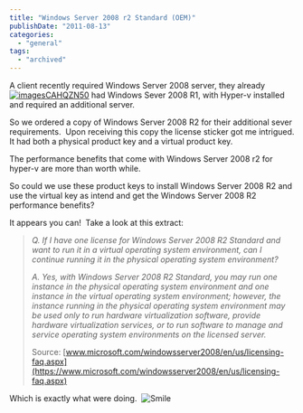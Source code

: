 ```yaml
---
title: "Windows Server 2008 r2 Standard (OEM)"
publishDate: "2011-08-13"
categories: 
  - "general"
tags:
  - "archived"
---
```


A client recently required Windows Server 2008 server, they already[![imagesCAHQZN50](https://ramblinggeek.co.uk/wp-content/uploads/2011/08/imagesCAHQZN50_thumb.jpg "imagesCAHQZN50")](https://ramblinggeek.co.uk/wp-content/uploads/2011/08/imagesCAHQZN50.jpg) had Windows Sever 2008 R1, with Hyper-v installed and required an additional server.

So we ordered a copy of Windows Server 2008 R2 for their additional sever requirements.  Upon receiving this copy the license sticker got me intrigued. It had both a physical product key and a virtual product key.

The performance benefits that come with Windows Server 2008 r2 for hyper-v are more than worth while.

So could we use these product keys to install Windows Server 2008 R2 and use the virtual key as intend and get the Windows Server 2008 R2 performance benefits?

It appears you can!  Take a look at this extract:

> _Q. If I have one license for Windows Server 2008 R2 Standard and want to run it in a virtual operating system environment, can I continue running it in the physical operating system environment?_
> 
> _A. Yes, with Windows Server 2008 R2 Standard, you may run one instance in the physical operating system environment and one instance in the virtual operating system environment; however, the instance running in the physical operating system environment may be used only to run hardware virtualization software, provide hardware virtualization services, or to run software to manage and service operating system environments on the licensed server._
> 
> Source: [www.microsoft.com/windowsserver2008/en/us/licensing-faq.aspx](https://www.microsoft.com/windowsserver2008/en/us/licensing-faq.aspx)

Which is exactly what were doing.  ![Smile](https://ramblinggeek.co.uk/wp-content/uploads/2011/08/wlEmoticon-smile.png)
